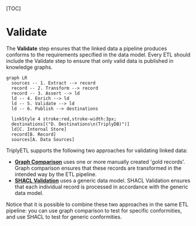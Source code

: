 [TOC]

# Validate

The **Validate** step ensures that the linked data a pipeline produces conforms to the requirements specified in the data model. Every ETL should include the Validate step to ensure that only valid data is published in knowledge graphs.

```mermaid
graph LR
  sources -- 1. Extract --> record
  record -- 2. Transform --> record
  record -- 3. Assert --> ld
  ld -- 4. Enrich --> ld
  ld -- 5. Validate --> ld
  ld -- 6. Publish --> destinations

  linkStyle 4 stroke:red,stroke-width:3px;
  destinations[("D. Destinations\n(TriplyDB)")]
  ld[C. Internal Store]
  record[B. Record]
  sources[A. Data Sources]
```

TriplyETL supports the following two approaches for validating linked data:

- [**Graph Comparison**](./graph-comparison.md) uses one or more manually created 'gold records'. Graph comparison ensures that these records are transformed in the intended way by the ETL pipeline.
- [**SHACL Validation**](./shacl.md) uses a generic data model. SHACL Validation ensures that each individual record is processed in accordance with the generic data model.

Notice that it is possible to combine these two approaches in the same ETL pipeline: you can use graph comparison to test for specific conformities, and use SHACL to test for generic conformities.

